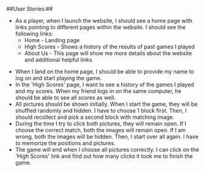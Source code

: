 ##User Stories:##

* As a player, when I launch the website, I should see a home page with links pointing to different pages within the website. I should see the following links:
    - Home - Landing page 
    - High Scores - Shows a history of the results of past games I played
    - About Us - This page will show me more details about the website and additional helpful links

- When I land on the home page, I should be able to provide my name to log on and start playing the game.
- In the 'High Scores' page, I want to see a history of the games I played and my scores. When my friend logs in on the same computer, he should be able to see all scores as well. 
- All pictures should be shown initially. When I start the game, they will be shuffled randomly and hidden. I have to choose 1 block first. Then, I should recollect and pick a second block with matching image. 
- During the time I try to click both pictures, they will remain open. If I choose the correct match, both the images will remain open. If I am wrong, both the images will be hidden. Then, I start over all again. I have to memorize the positions and pictures.
- The game will end when I choose all pictures correctly. I can click on the 'High Scores' link and find out how many clicks it took me to finish the game.